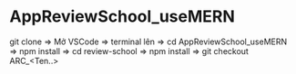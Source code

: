 # AppReviewSchool_useMERN

git clone =>  Mở VSCode => terminal lên => cd AppReviewSchool_useMERN => npm install => cd review-school => npm install => git checkout ARC_<Ten..> 
